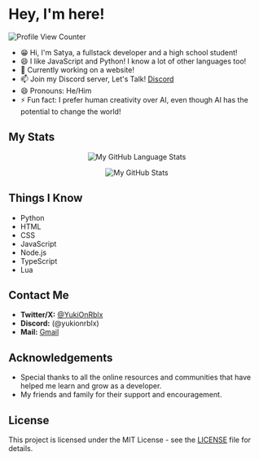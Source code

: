 # Hey, I'm here!
![Profile View Counter](https://komarev.com/ghpvc/?username=programmingxpert&style=flat-square)

- 😁 Hi, I'm Satya, a fullstack developer and a high school student!
- 😄 I like JavaScript and Python! I know a lot of other languages too!
- 🤔 Currently working on a website!
- 📫 Join my Discord server, Let's Talk! [Discord](https://discord.gg/ehuFKH88SM)
- 😄 Pronouns: He/Him
- ⚡ Fun fact: I prefer human creativity over AI, even though AI has the potential to change the world!

## My Stats

<div align="center">

![My GitHub Language Stats](https://github-readme-stats.vercel.app/api/top-langs/?username=programmingxpert&theme=gruvbox&layout=compact)
  
![My GitHub Stats](https://github-readme-stats.vercel.app/api?username=programmingxpert&count_private=true&show_icons=true&theme=gruvbox&custom_title=Github%20Stats)

</div>

## Things I Know

- Python
- HTML
- CSS
- JavaScript
- Node.js
- TypeScript
- Lua

## Contact Me

- **Twitter/X:** [@YukiOnRblx](https://x.com/YukiOnRblx)
- **Discord:** (@yukionrblx)
- **Mail:** [Gmail](mailto:smartlearningjojo@gmail.com)

## Acknowledgements

- Special thanks to all the online resources and communities that have helped me learn and grow as a developer.
- My friends and family for their support and encouragement.

## License

This project is licensed under the MIT License - see the [LICENSE](LICENSE) file for details.
